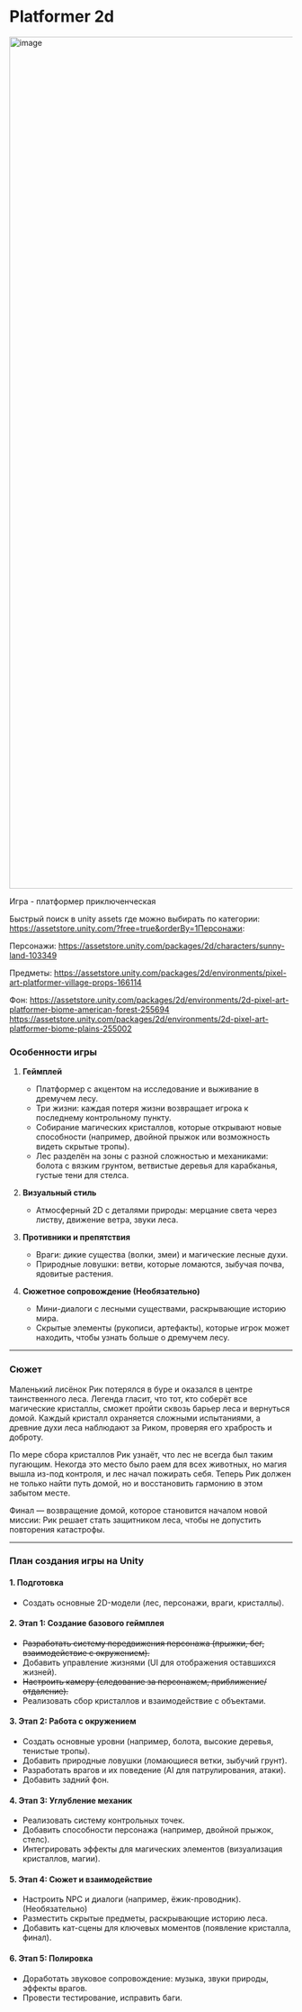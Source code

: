 # Platformer 2d

<img width="1512" alt="image" src="https://github.com/user-attachments/assets/b9a01923-e58b-475d-9325-2218f494aab3">

Игра - платформер приключенческая 

Быстрый поиск в unity assets где можно выбирать по категории:
https://assetstore.unity.com/?free=true&orderBy=1Персонажи:

Персонажи: 
https://assetstore.unity.com/packages/2d/characters/sunny-land-103349 

Предметы:
https://assetstore.unity.com/packages/2d/environments/pixel-art-platformer-village-props-166114

Фон:
https://assetstore.unity.com/packages/2d/environments/2d-pixel-art-platformer-biome-american-forest-255694
https://assetstore.unity.com/packages/2d/environments/2d-pixel-art-platformer-biome-plains-255002


### **Особенности игры**  

1. **Геймплей**  
   - Платформер с акцентом на исследование и выживание в дремучем лесу.  
   - Три жизни: каждая потеря жизни возвращает игрока к последнему контрольному пункту.  
   - Собирание магических кристаллов, которые открывают новые способности (например, двойной прыжок или возможность видеть скрытые тропы).  
   - Лес разделён на зоны с разной сложностью и механиками: болота с вязким грунтом, ветвистые деревья для карабканья, густые тени для стелса.  

2. **Визуальный стиль**  
   - Атмосферный 2D с деталями природы: мерцание света через листву, движение ветра, звуки леса.

3. **Противники и препятствия**  
   - Враги: дикие существа (волки, змеи) и магические лесные духи.  
   - Природные ловушки: ветви, которые ломаются, зыбучая почва, ядовитые растения.  

4. **Сюжетное сопровождение (Необязательно)**
   - Мини-диалоги с лесными существами, раскрывающие историю мира.  
   - Скрытые элементы (рукописи, артефакты), которые игрок может находить, чтобы узнать больше о дремучем лесу.  

---

### **Сюжет**  

Маленький лисёнок Рик потерялся в буре и оказался в центре таинственного леса. Легенда гласит, что тот, кто соберёт все магические кристаллы, сможет пройти сквозь барьер леса и вернуться домой. Каждый кристалл охраняется сложными испытаниями, а древние духи леса наблюдают за Риком, проверяя его храбрость и доброту.  

По мере сбора кристаллов Рик узнаёт, что лес не всегда был таким пугающим. Некогда это место было раем для всех животных, но магия вышла из-под контроля, и лес начал пожирать себя. Теперь Рик должен не только найти путь домой, но и восстановить гармонию в этом забытом месте.  

Финал — возвращение домой, которое становится началом новой миссии: Рик решает стать защитником леса, чтобы не допустить повторения катастрофы.  

---

### **План создания игры на Unity**  

#### 1. **Подготовка**  
   - Создать основные 2D-модели (лес, персонажи, враги, кристаллы).

#### 2. **Этап 1: Создание базового геймплея**
   - ~~Разработать систему передвижения персонажа (прыжки, бег, взаимодействие с окружением).~~
   - Добавить управление жизнями (UI для отображения оставшихся жизней).
   - ~~Настроить камеру (следование за персонажем, приближение/отдаление).~~
   - Реализовать сбор кристаллов и взаимодействие с объектами.

#### 3. **Этап 2: Работа с окружением**  
   - Создать основные уровни (например, болота, высокие деревья, тенистые тропы).
   - Добавить природные ловушки (ломающиеся ветки, зыбучий грунт).
   - Разработать врагов и их поведение (AI для патрулирования, атаки).
   - Добавить задний фон.

#### 4. **Этап 3: Углубление механик**  
   - Реализовать систему контрольных точек.  
   - Добавить способности персонажа (например, двойной прыжок, стелс).
   - Интегрировать эффекты для магических элементов (визуализация кристаллов, магии).

#### 5. **Этап 4: Сюжет и взаимодействие**
   - Настроить NPC и диалоги (например, ёжик-проводник). (Необязательно)
   - Разместить скрытые предметы, раскрывающие историю леса.
   - Добавить кат-сцены для ключевых моментов (появление кристалла, финал).

#### 6. **Этап 5: Полировка**   
   - Доработать звуковое сопровождение: музыка, звуки природы, эффекты врагов.
   - Провести тестирование, исправить баги.
